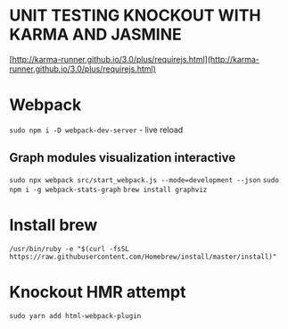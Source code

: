 # UNIT TESTING KNOCKOUT WITH KARMA AND JASMINE

[http://karma-runner.github.io/3.0/plus/requirejs.html](http://karma-runner.github.io/3.0/plus/requirejs.html)

# Webpack 
`sudo npm i -D webpack-dev-server` - live reload

## Graph modules visualization interactive

`sudo npx webpack src/start_webpack.js --mode=development --json`
`sudo npm i -g webpack-stats-graph`
`brew install graphviz`
# Install brew
`/usr/bin/ruby -e "$(curl -fsSL https://raw.githubusercontent.com/Homebrew/install/master/install)"`

# Knockout HMR attempt

`sudo yarn add html-webpack-plugin`
